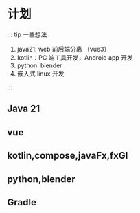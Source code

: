 # 计划

::: tip 一些想法

1. java21: web 前后端分离 （vue3）
2. kotlin：PC 端工具开发，Android app 开发
3. python: blender  
4. 嵌入式 linux 开发

:::

## Java 21

## vue

## kotlin,compose,javaFx,fxGl

## python,blender

## Gradle
